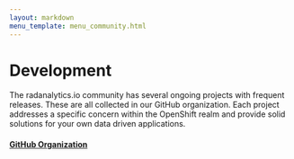 ```yaml
---
layout: markdown
menu_template: menu_community.html
---
```


# Development

The radanalytics.io community has several ongoing projects with frequent
releases. These are all collected in our GitHub organization. Each project
addresses a specific concern within the OpenShift realm and provide solid
solutions for your own data driven applications.

<h4>
<a href="https://github.com/radanalyticsio" target="blank">
<i class="fa fa-github fa-lg" aria-hidden="true"></i> GitHub Organization
</a>
</h4>
